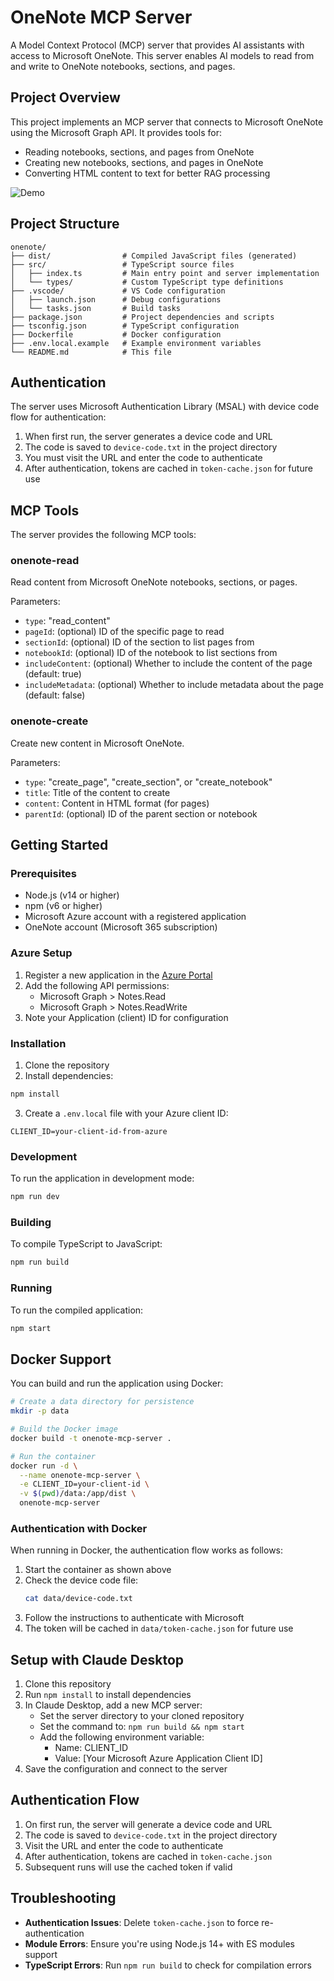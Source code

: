 # OneNote MCP Server

A Model Context Protocol (MCP) server that provides AI assistants with access to Microsoft OneNote. This server enables AI models to read from and write to OneNote notebooks, sections, and pages.

## Project Overview

This project implements an MCP server that connects to Microsoft OneNote using the Microsoft Graph API. It provides tools for:

- Reading notebooks, sections, and pages from OneNote
- Creating new notebooks, sections, and pages in OneNote
- Converting HTML content to text for better RAG processing

![Demo](Demo.gif)

## Project Structure

```
onenote/
├── dist/                # Compiled JavaScript files (generated)
├── src/                 # TypeScript source files
│   ├── index.ts         # Main entry point and server implementation
│   └── types/           # Custom TypeScript type definitions
├── .vscode/             # VS Code configuration
│   ├── launch.json      # Debug configurations
│   └── tasks.json       # Build tasks
├── package.json         # Project dependencies and scripts
├── tsconfig.json        # TypeScript configuration
├── Dockerfile           # Docker configuration
├── .env.local.example   # Example environment variables
└── README.md            # This file
```

## Authentication

The server uses Microsoft Authentication Library (MSAL) with device code flow for authentication:

1. When first run, the server generates a device code and URL
2. The code is saved to `device-code.txt` in the project directory
3. You must visit the URL and enter the code to authenticate
4. After authentication, tokens are cached in `token-cache.json` for future use

## MCP Tools

The server provides the following MCP tools:

### onenote-read

Read content from Microsoft OneNote notebooks, sections, or pages.

Parameters:

- `type`: "read_content"
- `pageId`: (optional) ID of the specific page to read
- `sectionId`: (optional) ID of the section to list pages from
- `notebookId`: (optional) ID of the notebook to list sections from
- `includeContent`: (optional) Whether to include the content of the page (default: true)
- `includeMetadata`: (optional) Whether to include metadata about the page (default: false)

### onenote-create

Create new content in Microsoft OneNote.

Parameters:

- `type`: "create_page", "create_section", or "create_notebook"
- `title`: Title of the content to create
- `content`: Content in HTML format (for pages)
- `parentId`: (optional) ID of the parent section or notebook

## Getting Started

### Prerequisites

- Node.js (v14 or higher)
- npm (v6 or higher)
- Microsoft Azure account with a registered application
- OneNote account (Microsoft 365 subscription)

### Azure Setup

1. Register a new application in the [Azure Portal](https://portal.azure.com)
2. Add the following API permissions:
   - Microsoft Graph > Notes.Read
   - Microsoft Graph > Notes.ReadWrite
3. Note your Application (client) ID for configuration

### Installation

1. Clone the repository
2. Install dependencies:

```bash
npm install
```

3. Create a `.env.local` file with your Azure client ID:

```
CLIENT_ID=your-client-id-from-azure
```

### Development

To run the application in development mode:

```bash
npm run dev
```

### Building

To compile TypeScript to JavaScript:

```bash
npm run build
```

### Running

To run the compiled application:

```bash
npm start
```

## Docker Support

You can build and run the application using Docker:

```bash
# Create a data directory for persistence
mkdir -p data

# Build the Docker image
docker build -t onenote-mcp-server .

# Run the container
docker run -d \
  --name onenote-mcp-server \
  -e CLIENT_ID=your-client-id \
  -v $(pwd)/data:/app/dist \
  onenote-mcp-server
```

### Authentication with Docker

When running in Docker, the authentication flow works as follows:

1. Start the container as shown above
2. Check the device code file:
   ```bash
   cat data/device-code.txt
   ```
3. Follow the instructions to authenticate with Microsoft
4. The token will be cached in `data/token-cache.json` for future use

## Setup with Claude Desktop

1. Clone this repository
2. Run `npm install` to install dependencies
3. In Claude Desktop, add a new MCP server:
   - Set the server directory to your cloned repository
   - Set the command to: `npm run build && npm start`
   - Add the following environment variable:
     - Name: CLIENT_ID
     - Value: [Your Microsoft Azure Application Client ID]
4. Save the configuration and connect to the server

## Authentication Flow

1. On first run, the server will generate a device code and URL
2. The code is saved to `device-code.txt` in the project directory
3. Visit the URL and enter the code to authenticate
4. After authentication, tokens are cached in `token-cache.json`
5. Subsequent runs will use the cached token if valid

## Troubleshooting

- **Authentication Issues**: Delete `token-cache.json` to force re-authentication
- **Module Errors**: Ensure you're using Node.js 14+ with ES modules support
- **TypeScript Errors**: Run `npm run build` to check for compilation errors
